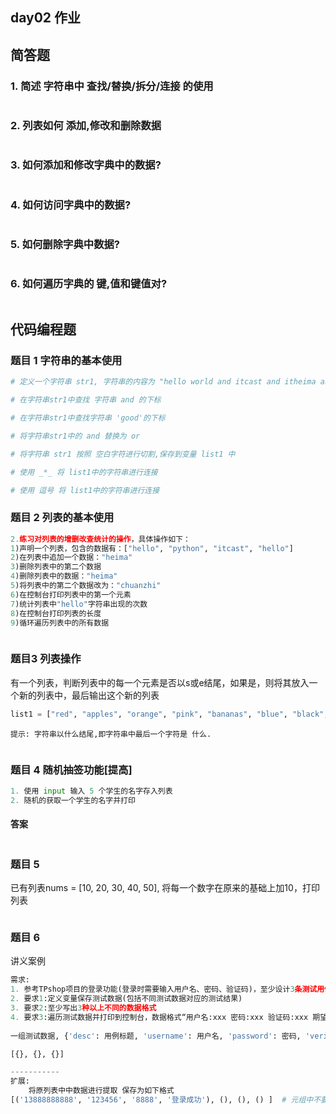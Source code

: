 ## day02 作业

## 简答题

### 1. 简述 字符串中 查找/替换/拆分/连接 的使用

```yacas
```

### 2. 列表如何 添加,修改和删除数据

```yacsa
```

###  3. 如何添加和修改字典中的数据?

```python

```

### 4. 如何访问字典中的数据?

```python

```

### 5. 如何删除字典中数据?

```python

```

### 6. 如何遍历字典的 键,值和键值对?

```python

```



## 代码编程题

### 题目 1 字符串的基本使用

```python
# 定义一个字符串 str1, 字符串的内容为 "hello world and itcast and itheima and Python"

# 在字符串str1中查找 字符串 and 的下标

# 在字符串str1中查找字符串 'good'的下标

# 将字符串str1中的 and 替换为 or

# 将字符串 str1 按照 空白字符进行切割,保存到变量 list1 中

# 使用 _*_ 将 list1中的字符串进行连接

# 使用 逗号 将 list1中的字符串进行连接
```

### 题目 2 列表的基本使用

```python
2.练习对列表的增删改查统计的操作，具体操作如下：
1)声明一个列表，包含的数据有：["hello", "python", "itcast", "hello"]
2)在列表中追加一个数据："heima"
3)删除列表中的第二个数据
4)删除列表中的数据："heima"
5)将列表中的第二个数据改为："chuanzhi"
6)在控制台打印列表中的第一个元素
7)统计列表中"hello"字符串出现的次数
8)在控制台打印列表的长度
9)循环遍历列表中的所有数据

```

```python
```



### 题目3 列表操作

有一个列表，判断列表中的每一个元素是否以s或e结尾，如果是，则将其放入一个新的列表中，最后输出这个新的列表

```python
list1 = ["red", "apples", "orange", "pink", "bananas", "blue", "black", "white"]
```

```yacas
提示: 字符串以什么结尾,即字符串中最后一个字符是 什么.
```

```python
```



### 题目 4 随机抽签功能[提高]

```python 
1. 使用 input 输入 5 个学生的名字存入列表
2. 随机的获取一个学生的名字并打印
```

#### 答案

```python

```

### 题目 5 

已有列表nums = [10, 20, 30, 40, 50], 将每一个数字在原来的基础上加10，打印列表

```python
```

### 题目 6 

讲义案例

```python
需求:
1. 参考TPshop项目的登录功能(登录时需要输入用户名、密码、验证码)，至少设计3条测试用例
2. 要求1:定义变量保存测试数据(包括不同测试数据对应的测试结果)
3. 要求2:至少写出3种以上不同的数据格式
4. 要求3:遍历测试数据并打印到控制台，数据格式“用户名:xxx 密码:xxx 验证码:xxx 期望结 果:xxx”
                    
一组测试数据, {'desc': 用例标题, 'username': 用户名, 'password': 密码, 'verify_code': 验证码, 'expect': 预期结果}

[{}, {}, {}]

-----------
扩展:
    将原列表中中数据进行提取 保存为如下格式
[('13888888888', '123456', '8888', '登录成功'), (), (), () ]  # 元组中不要 desc
```

